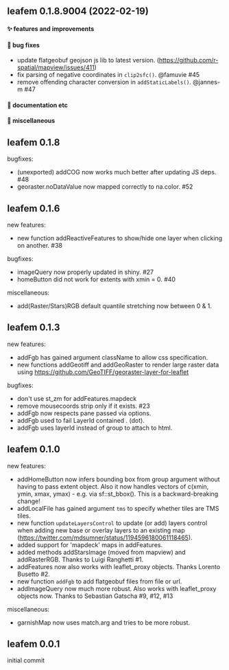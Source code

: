 ## leafem 0.1.8.9004 (2022-02-19)

#### ✨ features and improvements

#### 🐛 bug fixes

  * update flatgeobuf geojson js lib to latest version. (https://github.com/r-spatial/mapview/issues/411)
  * fix parsing of negative coordinates in `clip2sfc()`. @famuvie #45
  * remove offending character conversion in `addStaticLabels()`. @jannes-m #47

#### 💬 documentation etc

#### 🍬 miscellaneous


## leafem 0.1.8

bugfixes:

  * (unexported) addCOG now works much better after updating JS deps. #48
  * georaster.noDataValue now mapped correctly to na.color. #52

## leafem 0.1.6

new features:

  * new function addReactiveFeatures to show/hide one layer when clicking on another. #38
  
bugfixes:

  * imageQuery now properly updated in shiny. #27
  * homeButton did not work for extents with xmin = 0. #40
  
miscellaneous:

  * add(Raster/Stars)RGB default quantile stretching now between 0 & 1.


## leafem 0.1.3

new features:

  * addFgb has gained argument className to allow css specification.
  * new functions addGeotiff and addGeoRaster to render large raster data using https://github.com/GeoTIFF/georaster-layer-for-leaflet

bugfixes:
  
  * don't use st_zm for addFeatures.mapdeck
  * remove mousecoords strip only if it exists. #23
  * addFgb now respects pane passed via options.
  * addFgb used to fail LayerId contained . (dot).
  * addFgb uses layerId instead of group to attach to html.

## leafem 0.1.0

new features:

  * addHomeButton now infers bounding box from group argument without having to pass extent object. Also it now handles vectors of c(xmin, ymin, xmax, ymax) - e.g. via sf::st_bbox(). This is a backward-breaking change!
  * addLocalFile has gained argument `tms` to specify whether tiles are TMS tiles.
  * new function `updateLayersControl` to update (or add) layers control when adding new base or overlay layers to an existing map (https://twitter.com/mdsumner/status/1194596180061118465).
  * added support for 'mapdeck' maps in addFeatures.
  * added methods addStarsImage (moved from mapview) and addRasterRGB. Thanks to Luigi Ranghetti #1.
  * addFeatures now also works with leaflet_proxy objects. Thanks Lorento Busetto #2.
  * new function `addFgb` to add flatgeobuf files from file or url.
  * addImageQuery now much more robust. Also works with leaflet_proxy objects now. Thanks to Sebastian Gatscha #9, #12, #13
  
miscellaneous:

  * garnishMap now uses match.arg and tries to be more robust.

## leafem 0.0.1

initial commit
